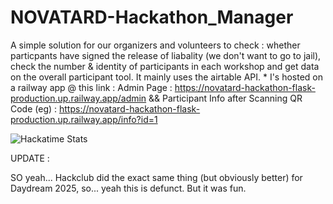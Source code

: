 # NOVATARD-Hackathon_Manager
A simple solution for our organizers and volunteers to check : whether particpants have signed the release of liabality (we don't want to go to jail), check the number &amp; identity of participants in each workshop and get data on the overall participant tool. It mainly uses the airtable API.
*
I's hosted on a railway app @ this link : Admin Page : https://novatard-hackathon-flask-production.up.railway.app/admin && Participant Info after Scanning QR Code (eg) : https://novatard-hackathon-flask-production.up.railway.app/info?id=1

![Hackatime Stats](https://hackatime-badge.hackclub.com/U0996SS3H41/NOVATARD-Hackathon_Manager)

UPDATE : 

SO yeah... Hackclub did the exact same thing (but obviously better) for Daydream 2025, so... yeah this is defunct. But it was fun.
